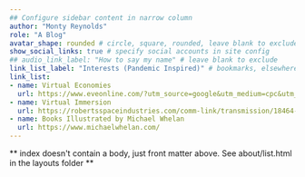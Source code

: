 ```yaml
---
## Configure sidebar content in narrow column
author: "Monty Reynolds"
role: "A Blog"
avatar_shape: rounded # circle, square, rounded, leave blank to exclude
show_social_links: true # specify social accounts in site config
## audio_link_label: "How to say my name" # leave blank to exclude
link_list_label: "Interests (Pandemic Inspired)" # bookmarks, elsewhere, etc.
link_list:
- name: Virtual Economies 
  url: https://www.eveonline.com/?utm_source=google&utm_medium=cpc&utm_campaign=cn:ww_lg:en_mg:1_pd:1_ct:search_ad:brand_exact&utm_term=cid-12642955104,agi-120491526935,adi-557326863971,tid-aud-893726128316:kwd-299232311246,dev-c,reg-9022858&gclid=Cj0KCQiAuP-OBhDqARIsAD4XHpefn7JTMbVoiSuftINH9_JeYMDiagtnpbCYKFdCraMDGgaMFlq9EU0aAqbmEALw_wcB
- name: Virtual Immersion 
  url: https://robertsspaceindustries.com/comm-link/transmission/18464-Jumptown-20?campaign_id=15577462702&group_id=132800334202&gclid=Cj0KCQiAuP-OBhDqARIsAD4XHpePb5JVaehveUcNaKD28TMOIzKyBM6nHIeK7VCqYq0VcIAAhzcMAscaAsMvEALw_wcB
- name: Books Illustrated by Michael Whelan
  url: https://www.michaelwhelan.com/
---
```


** index doesn't contain a body, just front matter above.
See about/list.html in the layouts folder **
